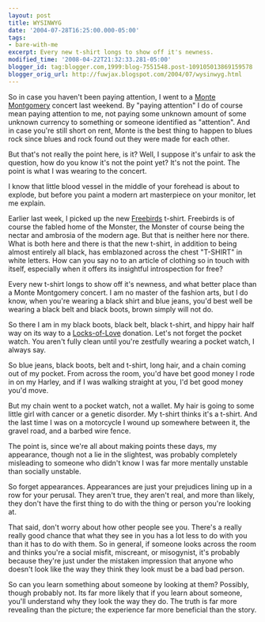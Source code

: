 ```yaml
---
layout: post
title: WYSINWYG
date: '2004-07-28T16:25:00.000-05:00'
tags:
- bare-with-me
excerpt: Every new t-shirt longs to show off it's newness.
modified_time: '2008-04-22T21:32:33.281-05:00'
blogger_id: tag:blogger.com,1999:blog-7551548.post-109105013869159578
blogger_orig_url: http://fuwjax.blogspot.com/2004/07/wysinwyg.html
---
```


So in case you haven't been paying attention, I went to a [Monte Montgomery](http://www.montemontgomery.com) concert last weekend. By "paying attention" I do of course mean paying attention to me, not paying some unknown amount of some unknown currency to something or someone identified as "attention". And in case you're still short on rent, Monte is the best thing to happen to blues rock since blues and rock found out they were made for each other. 

But that's not really the point here, is it? Well, I suppose it's unfair to ask the question, how do you know it's not the point yet? It's not the point. The point is what I was wearing to the concert.

I know that little blood vessel in the middle of your forehead is about to explode, but before you paint a modern art masterpiece on your monitor, let me explain.

Earlier last week, I picked up the new [Freebirds](http://www.freebirds.com/) t-shirt. Freebirds is of course the fabled home of the Monster, the Monster of course being the nectar and ambrosia of the modern age. But that is neither here nor there. What is both here and there is that the new t-shirt, in addition to being almost entirely all black, has emblazoned across the chest "T-SHIRT" in white letters. How can you say no to an article of clothing so in touch with itself, especially when it offers its insightful introspection for free?

Every new t-shirt longs to show off it's newness, and what better place than a Monte Montgomery concert. I am no master of the fashion arts, but I do know, when you're wearing a black shirt and blue jeans, you'd best well be wearing a black belt and black boots, brown simply will not do. 

So there I am in my black boots, black belt, black t-shirt, and hippy hair half way on its way to a [Locks-of-Love](http://www.locksoflove.org/) donation. Let's not forget the pocket watch. You aren't fully clean until you're zestfully wearing a pocket watch, I always say. 

So blue jeans, black boots, belt and t-shirt, long hair, and a chain coming out of my pocket. From across the room, you'd have bet good money I rode in on my Harley, and if I was walking straight at you, I'd bet good money you'd move.

But my chain went to a pocket watch, not a wallet. My hair is going to some little girl with cancer or a genetic disorder. My t-shirt thinks it's a t-shirt. And the last time I was on a motorcycle I wound up somewhere between it, the gravel road, and a barbed wire fence.

The point is, since we're all about making points these days, my appearance, though not a lie in the slightest, was probably completely misleading to someone who didn't know I was far more mentally unstable than socially unstable.

So forget appearances. Appearances are just your prejudices lining up in a row for your perusal. They aren't true, they aren't real, and more than likely, they don't have the first thing to do with the thing or person you're looking at.

That said, don't worry about how other people see you. There's a really really good chance that what they see in you has a lot less to do with you than it has to do with them. So in general, if someone looks across the room and thinks you're a social misfit, miscreant, or misogynist, it's probably because they're just under the mistaken impression that anyone who doesn't look like the way they think they look must be a bad bad person.

So can you learn something about someone by looking at them? Possibly, though probably not. Its far more likely that if you learn about someone, you'll understand why they look the way they do. The truth is far more revealing than the picture; the experience far more beneficial than the story.

